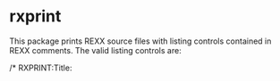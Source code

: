 # rxprint
This package prints REXX source files with listing controls contained in REXX comments. The valid listing controls are:

/* RXPRINT:Title: <title> */ -  Sets the title string for listing. This 
                                line is printed at the top of each page
                                in bold letters. A blank line is inserted
                                following the title.

/*RXPRIMNT:Eject */ -           Generate an immediate skip to channel 1 
                                (new page)

/*RXPRINT:Bold */   -           Highlight following lines until a 
                                /* RXPRINT:Normal */ card is encountered.

/* RXPRINT:Normal */ -          Cancels the effect of a /* RXPRINT:Bold */
                                listing control

/* RXPRINT:Skip nn */ -         Insert nn blank lines at this location

/* RXPRINT:PageLen nn*/ -       Sets page length to nn lines. A new title
                                line is generated at the top of every page.

/* RXPRINT:Line nn */ -         Set line lenght to nn. The default is 132
                                chars.

Printer controls are implemented with standard ASA/machine-specific listing 
directives included in col 1 of the file. All output is shifted one column to the right to permit inserting the appropriate control characters.

This utility produces a LISTING file as output and can be printed using the 
PRINT fn ft fm ( CC command.







